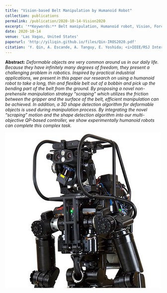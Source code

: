 ```yaml
---
title: "Vision-based Belt Manipulation by Humanoid Robot"
collection: publications
permalink: /publication/2020-10-14-Vision2020
excerpt: '**Keywords:** Belt manipulation, Humanoid robot, Vision, Force'
date: 2020-10-14
venue: 'Las Vagas, United States'
paperurl: 'http://yiliqin.github.io/files/Qin-IROS2020.pdf'
citation: 'Y. Qin, A. Escande, A. Tanguy, E. Yoshida; <i>IEEE/RSJ International Conference on Intelligent Robots and Systems</i> (2020).'
---
```

**Abstract:** <i>Deformable objects are very common around us in our daily life. Because they have infinitely many degrees of freedom, they present a challenging problem in robotics. Inspired by practical industrial applications, we present in this paper our research on using a humanoid robot to take a long, thin and flexible belt out of a bobbin and pick up the bending part of the belt from the ground. By proposing a novel non-prehensile manipulation strategy “scraping” which utilizes the friction between the gripper and the surface of the belt, efficient manipulation can be achieved. In addition, a 3D shape detection algorithm for deformable objects is used during manipulation process. By integrating the novel “scraping” motion and the shape detection algorithm into our multi-objective QP-based controller, we show experimentally humanoid robots can complete this complex task.</i>

![image_iros](/images/hrp5.jpg)
